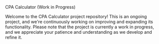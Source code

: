 CPA Calculator (Work in Progress)

Welcome to the CPA Calculator project repository! This is an ongoing project, and we're continuously working on improving and expanding its functionality. Please note that the project is currently a work in progress, and we appreciate your patience and understanding as we develop and refine it.